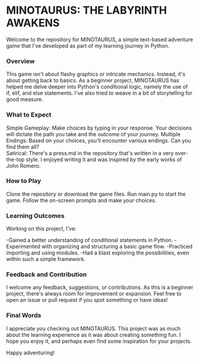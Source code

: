 # MINOTAURUS: THE LABYRINTH AWAKENS
Welcome to the repository for MINOTAURUS, a simple text-based adventure game that I've developed as part of my learning journey in Python.

### Overview
This game isn't about flashy graphics or intricate mechanics. Instead, it's about getting back to basics. As a beginner project, MINOTAURUS has helped me delve deeper into Python's conditional logic, namely the use of if, elif, and else statements. I've also tried to weave in a bit of storytelling for good measure.

### What to Expect
Simple Gameplay: Make choices by typing in your response. Your decisions will dictate the path you take and the outcome of your journey.
Multiple Endings: Based on your choices, you'll encounter various endings. Can you find them all?  
Satirical: There's a press.md in the repository that's written in a very over-the-top style. I enjoyed writing it and was inspired by the early works of John Romero.

### How to Play
Clone the repository or download the game files.
Run main.py to start the game.
Follow the on-screen prompts and make your choices.


### Learning Outcomes
Working on this project, I've:

-Gained a better understanding of conditional statements in Python.
-Experimented with organizing and structuring a basic game flow.
-Practiced importing and using modules.
-Had a blast exploring the possibilities, even within such a simple framework.

### Feedback and Contribution
I welcome any feedback, suggestions, or contributions. As this is a beginner project, there's always room for improvement or expansion. Feel free to open an issue or pull request if you spot something or have ideas!

### Final Words
I appreciate you checking out MINOTAURUS. This project was as much about the learning experience as it was about creating something fun. I hope you enjoy it, and perhaps even find some inspiration for your projects.

Happy adventuring!
